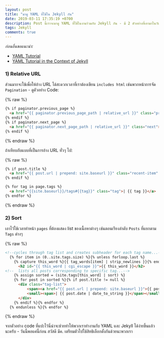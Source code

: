 ```yaml
---
layout: post
title: "มาดู YAML ที่ใช้ใน Jekyll กัน"
date: 2019-03-11 17:35:19 +0700
description: Post นี้เราจะมาดู YAML ที่ใช้ในงานร่วมกับ Jekyll กัน - มี 2 ตัวอย่างที่เอามาในวันนี้คือ Relative URL กับ Sort
tags: Jekyll
comments: true
---
```

*ก่อนอื่นขอแนะนำ:*
- [YAML Tutorial](https://rhnh.net/2011/01/31/yaml-tutorial/)
- [YAML Tutorial in the Context of Jekyll](https://deepnn.github.io/mydoc_yaml_tutorial.html)

### 1) Relative URL
ส่วนมากจะใช้เพื่อให้อ้าง URL ได้สะดวกเวลาที่เราต้องเขียน `includes html` เช่นพวกหน้าการจัด `Pagination` - ดูตัวอย่าง Code:

{% raw %}
```html
{% if paginator.previous_page %}
  <a href="{{ paginator.previous_page_path | relative_url }}" class="previous"><i class="fa fa-angle-left" aria-hidden="true"></i> Previous</a>
{% endif %}
{% if paginator.next_page %}
  <a href="{{ paginator.next_page_path | relative_url }}" class="next">Next <i class="fa fa-angle-right" aria-hidden="true"></i></a>
{% endif %}
```
{% endraw %}

ถ้าเทียบกับแบบที่เป็นการอ้าง URL ทั่วๆ ไป:

{% raw %}
```html
{% if post.title %}
  <a href="{{ post.url | prepend: site.baseurl }}" class="recent-item" style="background: url({{post.img}}) center no-repeat; background-size: cover;"><span>{{ post.title }}</span></a>
{% endif %}

{% for tag in page.tags %}
  <a href="{{site.baseurl}}/tags#{{tag}}" class="tag">| {{ tag }}</a>
{% endfor %}
```
{% endraw %}

### 2) Sort
เอาไว้ใช้เวลาทำหน้า `pages` ที่ต้องแสดง list ของเนื้อหาต่างๆ เช่นตอนเรียงลำดับ `Posts` ที่แยกตาม `Tags` ต่างๆ

{% raw %}
```html
<!--cycles through tag list and creates subheader for each tag name...-->
  {% for item in (0..site.tags.size) %}{% unless forloop.last %}
    {% capture this_word %}{{ tag_words[item] | strip_newlines }}{% endcapture %}
      <h2 id="{{ this_word | cgi_escape }}">{{ this_word }}</h2>
<!--  lists all posts corresponding to specific tag...-->
    {% assign sorted = (site.tags[this_word] | sort) %}
    {% for post in sorted %}{% if post.title != null %}
      <div class="tag-list">
          <span><a href="{{ post.url | prepend: site.baseurl }}">{{ post.title }}</a></span>
          <small><span>| {{ post.date | date_to_string }}</span></small>
      </div>
    {% endif %}{% endfor %}
  {% endunless %}{% endfor %}
```
{% endraw %}

จากตัวอย่าง code ที่แปะไว้นี่น่าจะช่วยทำให้พวกเราทำงานกับ YAML และ Jekyll ได้ง่ายขึ้นแล้วนะครับ - วันนี้พอแค่นี้ก่อน สวัสดี มีค. เตรียมตัวไปใช้สิทธิเลือกตั้งกันด้วยนะพวกเรา
